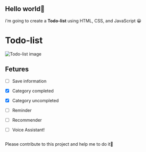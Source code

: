 ## Hello world👋

i'm going to create a  **Todo-list**  using HTML, CSS, and JavaScript 😀


# Todo-list

![Todo-list image ](https://drive.google.com/file/d/1vr5Y23cVcFS5CodHdYzCZTre20Ypxen1/view?usp=sharing)

## Fetures

 - [ ] Save information
 - [x] Category completed
 - [x] Category uncompleted
 - [ ] Reminder
 - [ ] Recommender
 - [ ] Voice Assistant!


##
Please contribute to this project and help me to do it🙏 